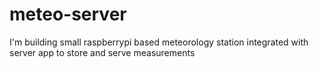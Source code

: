 # meteo-server
I'm building small raspberrypi based meteorology station integrated with server app to store and serve measurements

